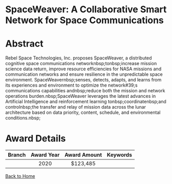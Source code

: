 
SpaceWeaver: A Collaborative Smart Network for Space Communications
===================================================================

# Abstract


Rebel Space Technologies, Inc. proposes SpaceWeaver, a distributed cognitive space communications networknbsp;tonbsp;increase mission science data return, improve resource efficiencies for NASA missions and communication networks and ensure resilience in the unpredictable space environment. SpaceWeavernbsp;senses, detects, adapts, and learns from its experiences and environment to optimize the network#39;s communications capabilities andnbsp;reduce both the mission and network operations burden.nbsp;SpaceWeaver leverages the latest advances in Artificial Intelligence and reinforcement learning tonbsp;coordinatenbsp;and controlnbsp;the transfer and relay of mission data across the lunar architecture based on data priority, content, schedule, and environmental conditions.nbsp;  

# Award Details

|Branch|Award Year|Award Amount|Keywords|
| :---: | :---: | :---: | :---: |
||2020|$123,485||
  
  


[Back to Home](https://github.com/chrischow/dod_sbir_awards/Reports/CC/#689)
